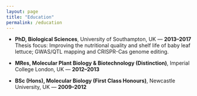 ```yaml
---
layout: page
title: "Education"
permalink: /education
---
```


- **PhD, Biological Sciences**, University of Southampton, UK — **2013–2017**  
  Thesis focus: Improving the nutritional quality and shelf life of baby leaf lettuce; GWAS/QTL mapping and CRISPR-Cas genome editing.

- **MRes, Molecular Plant Biology & Biotechnology (Distinction)**, Imperial College London, UK — **2012–2013**

- **BSc (Hons), Molecular Biology (First Class Honours)**, Newcastle University, UK — **2009–2012**

